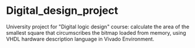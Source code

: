 # Digital_design_project
University project for "Digital logic design" course: calculate the area of the smallest square that circumscribes the bitmap loaded from memory, using VHDL hardware description language in Vivado Environment.

